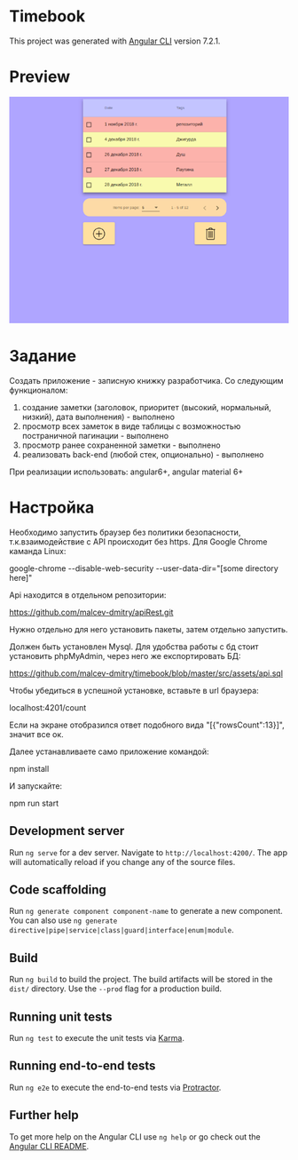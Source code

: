 # Timebook

This project was generated with [Angular CLI](https://github.com/angular/angular-cli) version 7.2.1.

# Preview
![](https://github.com/malcev-dmitry/timebook/blob/master/src/assets/images/preview.gif)

# Задание

Создать приложение - записную книжку разработчика.
Со следующим функционалом:
1) создание заметки (заголовок, приоритет (высокий, нормальный, низкий), дата выполнения) - выполнено
2) просмотр всех заметок в виде таблицы с возможностью постраничной пагинации - выполнено
3) просмотр ранее сохраненной заметки - выполнено
4) реализовать back-end (любой стек, опционально) - выполнено

При реализации использовать:
angular6+, angular material 6+

# Настройка

Необходимо запустить браузер без политики безопасности, т.к.взаимодействие с API происходит
без https. Для Google Chrome каманда Linux: 

google-chrome --disable-web-security --user-data-dir="[some directory here]"

Api находится в отдельном репозитории: 

https://github.com/malcev-dmitry/apiRest.git

Нужно отдельно для него установить пакеты, затем отдельно запустить.

Должен быть установлен Mysql. Для удобства работы с бд стоит установить phpMyAdmin, через
него же експортировать БД:

https://github.com/malcev-dmitry/timebook/blob/master/src/assets/api.sql

Чтобы убедиться в успешной установке, вставьте в url браузера:

localhost:4201/count

Если на экране отобразился ответ подобного вида "[{"rowsCount":13}]", значит все ок.

Далее устанавливаете само приложение командой:

npm install

И запускайте:

npm run start

## Development server

Run `ng serve` for a dev server. Navigate to `http://localhost:4200/`. The app will automatically reload if you change any of the source files.

## Code scaffolding

Run `ng generate component component-name` to generate a new component. You can also use `ng generate directive|pipe|service|class|guard|interface|enum|module`.

## Build

Run `ng build` to build the project. The build artifacts will be stored in the `dist/` directory. Use the `--prod` flag for a production build.

## Running unit tests

Run `ng test` to execute the unit tests via [Karma](https://karma-runner.github.io).

## Running end-to-end tests

Run `ng e2e` to execute the end-to-end tests via [Protractor](http://www.protractortest.org/).

## Further help

To get more help on the Angular CLI use `ng help` or go check out the [Angular CLI README](https://github.com/angular/angular-cli/blob/master/README.md).
